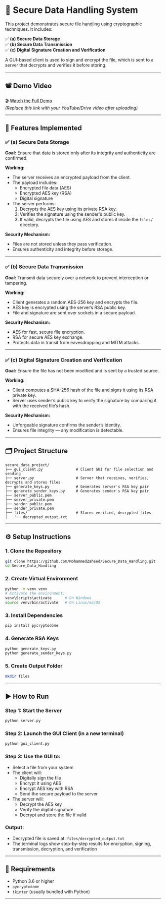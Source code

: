 # 🔐 Secure Data Handling System

This project demonstrates secure file handling using cryptographic techniques. It includes:

✅ **(a) Secure Data Storage**  
✅ **(b) Secure Data Transmission**  
✅ **(c) Digital Signature Creation and Verification**

A GUI-based client is used to sign and encrypt the file, which is sent to a server that decrypts and verifies it before storing.

---

## 📽️ Demo Video

🎬 [Watch the Full Demo](https://your-video-link-here.com)  
*(Replace this link with your YouTube/Drive video after uploading)*

---

## 🚀 Features Implemented

### ✅ (a) Secure Data Storage

**Goal:** Ensure that data is stored only after its integrity and authenticity are confirmed.

**Working:**
- The server receives an encrypted payload from the client.
- The payload includes:
  - Encrypted file data (AES)
  - Encrypted AES key (RSA)
  - Digital signature
- The server performs:
  1. Decrypts the AES key using its private RSA key.
  2. Verifies the signature using the sender's public key.
  3. If valid, decrypts the file using AES and stores it inside the `files/` directory.

**Security Mechanism:**
- Files are not stored unless they pass verification.
- Ensures authenticity and integrity before storage.

---

### ✅ (b) Secure Data Transmission

**Goal:** Transmit data securely over a network to prevent interception or tampering.

**Working:**
- Client generates a random AES-256 key and encrypts the file.
- AES key is encrypted using the server’s RSA public key.
- File and signature are sent over sockets in a secure payload.

**Security Mechanism:**
- AES for fast, secure file encryption.
- RSA for secure AES key exchange.
- Protects data in transit from eavesdropping and MITM attacks.

---

### ✅ (c) Digital Signature Creation and Verification

**Goal:** Ensure the file has not been modified and is sent by a trusted source.

**Working:**
- Client computes a SHA-256 hash of the file and signs it using its RSA private key.
- Server uses sender’s public key to verify the signature by comparing it with the received file’s hash.

**Security Mechanism:**
- Unforgeable signature confirms the sender’s identity.
- Ensures file integrity — any modification is detectable.

---

## 🗂️ Project Structure

```
secure_data_project/
├── gui_client.py               # Client GUI for file selection and sending
├── server.py                   # Server that receives, verifies, decrypts and stores files
├── generate_keys.py            # Generates server's RSA key pair
├── generate_sender_keys.py     # Generates sender's RSA key pair
├── server_public.pem
├── server_private.pem
├── sender_public.pem
├── sender_private.pem
├── files/                      # Stores verified, decrypted files
│   └── decrypted_output.txt
```

---

## ⚙️ Setup Instructions

### 1. Clone the Repository
```bash
git clone https://github.com/MohammedZaheed/Secure_Data_Handling.git
cd Secure_Data_Handling
```

### 2. Create Virtual Environment
```bash
python -m venv venv
# Activate the environment:
venv\Scripts\activate      # On Windows
source venv/bin/activate   # On Linux/macOS
```

### 3. Install Dependencies
```bash
pip install pycryptodome
```

### 4. Generate RSA Keys
```bash
python generate_keys.py
python generate_sender_keys.py
```

### 5. Create Output Folder
```bash
mkdir files
```

---

## ▶️ How to Run

### Step 1: Start the Server
```bash
python server.py
```

### Step 2: Launch the GUI Client (in a new terminal)
```bash
python gui_client.py
```

### Step 3: Use the GUI to:
- Select a file from your system  
- The client will:
  - Digitally sign the file
  - Encrypt it using AES
  - Encrypt AES key with RSA
  - Send the secure payload to the server  
- The server will:
  - Decrypt the AES key
  - Verify the digital signature
  - Decrypt and store the file if valid

### Output:
- Decrypted file is saved at: `files/decrypted_output.txt`  
- The terminal logs show step-by-step results for encryption, signing, transmission, decryption, and verification

---

## 📜 Requirements

- Python 3.6 or higher
- `pycryptodome`
- `tkinter` (usually bundled with Python)

---
